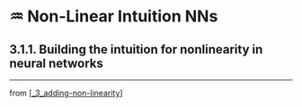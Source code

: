 # ♒️ Non-Linear Intuition NNs

## 3.1.1. Building the intuition for nonlinearity in neural networks

---
from [[_3_adding-non-linearity]]


[//begin]: # "Autogenerated link references for markdown compatibility"
[_3_adding-non-linearity]: ../_3_adding-non-linearity.md "♒️ Adding Non-Linearity"
[//end]: # "Autogenerated link references"